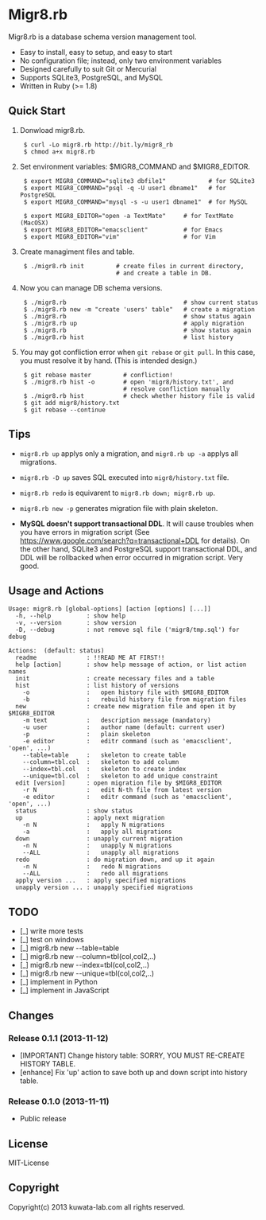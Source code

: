 Migr8.rb
========

Migr8.rb is a database schema version management tool.

* Easy to install, easy to setup, and easy to start
* No configuration file; instead, only two environment variables
* Designed carefully to suit Git or Mercurial
* Supports SQLite3, PostgreSQL, and MySQL
* Written in Ruby (>= 1.8)


Quick Start
-----------

1. Donwload migr8.rb.

        $ curl -Lo migr8.rb http://bit.ly/migr8_rb
        $ chmod a+x migr8.rb

2. Set environment variables: $MIGR8_COMMAND and $MIGR8_EDITOR.

        $ export MIGR8_COMMAND="sqlite3 dbfile1"            # for SQLite3
        $ export MIGR8_COMMAND="psql -q -U user1 dbname1"   # for PostgreSQL
        $ export MIGR8_COMMAND="mysql -s -u user1 dbname1"  # for MySQL

        $ export MIGR8_EDITOR="open -a TextMate"     # for TextMate (MacOSX)
        $ export MIGR8_EDITOR="emacsclient"          # for Emacs
        $ export MIGR8_EDITOR="vim"                  # for Vim

3. Create managiment files and table.

        $ ./migr8.rb init         # create files in current directory,
                                  # and create a table in DB.

4. Now you can manage DB schema versions.

        $ ./migr8.rb                                 # show current status
        $ ./migr8.rb new -m "create 'users' table"   # create a migration
        $ ./migr8.rb                                 # show status again
        $ ./migr8.rb up                              # apply migration
        $ ./migr8.rb                                 # show status again
        $ ./migr8.rb hist                            # list history

5. You may got confliction error when `git rebase` or `git pull`.
   In this case, you must resolve it by hand.
   (This is intended design.)

        $ git rebase master         # confliction!
        $ ./migr8.rb hist -o        # open 'migr8/history.txt', and
                                    # resolve confliction manually
        $ ./migr8.rb hist           # check whether history file is valid
        $ git add migr8/history.txt
        $ git rebase --continue


Tips
----

* `migr8.rb up` applys only a migration,
  and `migr8.rb up -a` applys all migrations.

* `migr8.rb -D up` saves SQL executed into `migr8/history.txt` file.

* `migr8.rb redo` is equivarent to `migr8.rb down; migr8.rb up`.

* `migr8.rb new -p` generates migration file with plain skeleton.

* **MySQL doesn't support transactional DDL**.
  It will cause troubles when you have errors in migration script
  (See https://www.google.com/search?q=transactional+DDL for details).
  On the other hand, SQLite3 and PostgreSQL support transactional DDL,
  and DDL will be rollbacked when error occurred in migration script.
  Very good.


Usage and Actions
-----------------

    Usage: migr8.rb [global-options] [action [options] [...]]
      -h, --help          : show help
      -v, --version       : show version
      -D, --debug         : not remove sql file ('migr8/tmp.sql') for debug

    Actions:  (default: status)
      readme              : !!READ ME AT FIRST!!
      help [action]       : show help message of action, or list action names
      init                : create necessary files and a table
      hist                : list history of versions
        -o                :   open history file with $MIGR8_EDITOR
        -b                :   rebuild history file from migration files
      new                 : create new migration file and open it by $MIGR8_EDITOR
        -m text           :   description message (mandatory)
        -u user           :   author name (default: current user)
        -p                :   plain skeleton
        -e editor         :   editr command (such as 'emacsclient', 'open', ...)
        --table=table     :   skeleton to create table
        --column=tbl.col  :   skeleton to add column
        --index=tbl.col   :   skeleton to create index
        --unique=tbl.col  :   skeleton to add unique constraint
      edit [version]      : open migration file by $MIGR8_EDITOR
        -r N              :   edit N-th file from latest version
        -e editor         :   editr command (such as 'emacsclient', 'open', ...)
      status              : show status
      up                  : apply next migration
        -n N              :   apply N migrations
        -a                :   apply all migrations
      down                : unapply current migration
        -n N              :   unapply N migrations
        --ALL             :   unapply all migrations
      redo                : do migration down, and up it again
        -n N              :   redo N migrations
        --ALL             :   redo all migrations
      apply version ...   : apply specified migrations
      unapply version ... : unapply specified migrations


TODO
----

* [_] write more tests
* [_] test on windows
* [_] migr8.rb new --table=table
* [_] migr8.rb new --column=tbl(col,col2,..)
* [_] migr8.rb new --index=tbl(col,col2,..)
* [_] migr8.rb new --unique=tbl(col,col2,..)
* [_] implement in Python
* [_] implement in JavaScript


Changes
-------

### Release 0.1.1 (2013-11-12) ###

* [IMPORTANT] Change history table: SORRY, YOU MUST RE-CREATE HISTORY TABLE.
* [enhance] Fix 'up' action to save both up and down script into history table.


### Release 0.1.0 (2013-11-11) ###

* Public release


License
-------

MIT-License


Copyright
---------

Copyright(c) 2013 kuwata-lab.com all rights reserved.
